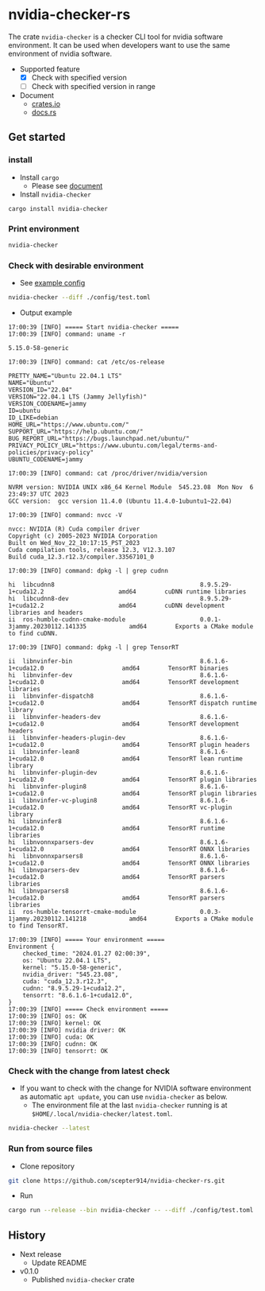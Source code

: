 # nvidia-checker-rs

The crate `nvidia-checker` is a checker CLI tool for nvidia software environment.
It can be used when developers want to use the same environment of nvidia software.

- Supported feature
  - [x] Check with specified version
  - [ ] Check with specified version in range
- Document
  - [crates.io](https://crates.io/crates/nvidia-checker)
  - [docs.rs](https://docs.rs/nvidia-checker)

## Get started
### install

- Install `cargo`
  - Please see [document](https://doc.rust-lang.org/cargo/getting-started/installation.html)
- Install `nvidia-checker`

```
cargo install nvidia-checker
```

### Print environment

```sh
nvidia-checker
```

### Check with desirable environment

- See [example config](./config/test.toml)

```sh
nvidia-checker --diff ./config/test.toml
```

- Output example

```
17:00:39 [INFO] ===== Start nvidia-checker =====
17:00:39 [INFO] command: uname -r

5.15.0-58-generic

17:00:39 [INFO] command: cat /etc/os-release

PRETTY_NAME="Ubuntu 22.04.1 LTS"
NAME="Ubuntu"
VERSION_ID="22.04"
VERSION="22.04.1 LTS (Jammy Jellyfish)"
VERSION_CODENAME=jammy
ID=ubuntu
ID_LIKE=debian
HOME_URL="https://www.ubuntu.com/"
SUPPORT_URL="https://help.ubuntu.com/"
BUG_REPORT_URL="https://bugs.launchpad.net/ubuntu/"
PRIVACY_POLICY_URL="https://www.ubuntu.com/legal/terms-and-policies/privacy-policy"
UBUNTU_CODENAME=jammy

17:00:39 [INFO] command: cat /proc/driver/nvidia/version

NVRM version: NVIDIA UNIX x86_64 Kernel Module  545.23.08  Mon Nov  6 23:49:37 UTC 2023
GCC version:  gcc version 11.4.0 (Ubuntu 11.4.0-1ubuntu1~22.04) 

17:00:39 [INFO] command: nvcc -V

nvcc: NVIDIA (R) Cuda compiler driver
Copyright (c) 2005-2023 NVIDIA Corporation
Built on Wed_Nov_22_10:17:15_PST_2023
Cuda compilation tools, release 12.3, V12.3.107
Build cuda_12.3.r12.3/compiler.33567101_0

17:00:39 [INFO] command: dpkg -l | grep cudnn

hi  libcudnn8                                         8.9.5.29-1+cuda12.2                     amd64        cuDNN runtime libraries
hi  libcudnn8-dev                                     8.9.5.29-1+cuda12.2                     amd64        cuDNN development libraries and headers
ii  ros-humble-cudnn-cmake-module                     0.0.1-3jammy.20230112.141335            amd64        Exports a CMake module to find cuDNN.

17:00:39 [INFO] command: dpkg -l | grep TensorRT

ii  libnvinfer-bin                                    8.6.1.6-1+cuda12.0                      amd64        TensorRT binaries
hi  libnvinfer-dev                                    8.6.1.6-1+cuda12.0                      amd64        TensorRT development libraries
ii  libnvinfer-dispatch8                              8.6.1.6-1+cuda12.0                      amd64        TensorRT dispatch runtime library
ii  libnvinfer-headers-dev                            8.6.1.6-1+cuda12.0                      amd64        TensorRT development headers
ii  libnvinfer-headers-plugin-dev                     8.6.1.6-1+cuda12.0                      amd64        TensorRT plugin headers
ii  libnvinfer-lean8                                  8.6.1.6-1+cuda12.0                      amd64        TensorRT lean runtime library
hi  libnvinfer-plugin-dev                             8.6.1.6-1+cuda12.0                      amd64        TensorRT plugin libraries
hi  libnvinfer-plugin8                                8.6.1.6-1+cuda12.0                      amd64        TensorRT plugin libraries
ii  libnvinfer-vc-plugin8                             8.6.1.6-1+cuda12.0                      amd64        TensorRT vc-plugin library
hi  libnvinfer8                                       8.6.1.6-1+cuda12.0                      amd64        TensorRT runtime libraries
hi  libnvonnxparsers-dev                              8.6.1.6-1+cuda12.0                      amd64        TensorRT ONNX libraries
hi  libnvonnxparsers8                                 8.6.1.6-1+cuda12.0                      amd64        TensorRT ONNX libraries
hi  libnvparsers-dev                                  8.6.1.6-1+cuda12.0                      amd64        TensorRT parsers libraries
hi  libnvparsers8                                     8.6.1.6-1+cuda12.0                      amd64        TensorRT parsers libraries
ii  ros-humble-tensorrt-cmake-module                  0.0.3-1jammy.20230112.141218            amd64        Exports a CMake module to find TensorRT.

17:00:39 [INFO] ===== Your environment =====
Environment {
    checked_time: "2024.01.27 02:00:39",
    os: "Ubuntu 22.04.1 LTS",
    kernel: "5.15.0-58-generic",
    nvidia_driver: "545.23.08",
    cuda: "cuda_12.3.r12.3",
    cudnn: "8.9.5.29-1+cuda12.2",
    tensorrt: "8.6.1.6-1+cuda12.0",
}
17:00:39 [INFO] ===== Check environment =====
17:00:39 [INFO] os: OK
17:00:39 [INFO] kernel: OK
17:00:39 [INFO] nvidia driver: OK
17:00:39 [INFO] cuda: OK
17:00:39 [INFO] cudnn: OK
17:00:39 [INFO] tensorrt: OK
```

### Check with the change from latest check

- If you want to check with the change for NVIDIA software environment as automatic `apt update`, you can use `nvidia-checker` as below.
  - The environment file at the last `nvidia-checker` running is at `$HOME/.local/nvidia-checker/latest.toml`.

```sh
nvidia-checker --latest
```

### Run from source files

- Clone repository

```sh
git clone https://github.com/scepter914/nvidia-checker-rs.git
```

- Run

```sh
cargo run --release --bin nvidia-checker -- --diff ./config/test.toml
```

## History

- Next release
  - Update README
- v0.1.0
  - Published `nvidia-checker` crate

